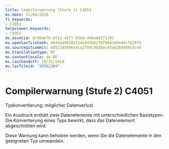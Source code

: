 ```yaml
---
title: Compilerwarnung (Stufe 2) C4051
ms.date: 11/04/2016
f1_keywords:
- C4051
helpviewer_keywords:
- C4051
ms.assetid: 8c964e70-df12-45ff-93b9-496ad4271191
ms.openlocfilehash: 4644da0b58af2de4d3b8270f06d1e6ed4cf828f6
ms.sourcegitcommit: 6052185696adca270bc9bdbec45a626dd89cdcdd
ms.translationtype: MT
ms.contentlocale: de-DE
ms.lasthandoff: 10/31/2018
ms.locfileid: "50562369"
---
```

# <a name="compiler-warning-level-2-c4051"></a>Compilerwarnung (Stufe 2) C4051

Typkonvertierung; möglicher Datenverlust

Ein Ausdruck enthält zwei Datenelemente mit unterschiedlichen Basistypen. Die Konvertierung eines Typs bewirkt, dass das Datenelement abgeschnitten wird.

Diese Warnung kann behoben werden, wenn Sie die Datenelemente in den geeigneten Typ umwandeln.